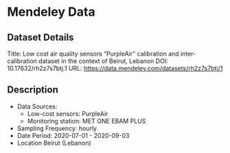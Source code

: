# Mendeley Data

## Dataset Details
Title: Low cost air quality sensors “PurpleAir” calibration and inter-calibration dataset in the context of Beirut, Lebanon
DOI: 10.17632/rh2z7s7btj.1
URL: https://data.mendeley.com/datasets/rh2z7s7btj/1

## Description
- Data Sources:
	- Low-cost sensors: PurpleAir 
	- Monitoring station: MET ONE EBAM PLUS
- Sampling Frequency: hourly
- Date Period: 2020-07-01 - 2020-09-03
- Location Beirut (Lebanon)
